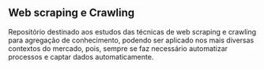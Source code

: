 ## Web scraping e Crawling

Repositório destinado aos estudos das técnicas de web scraping e crawling para agregação de conhecimento, podendo ser aplicado nos mais diversas contextos do mercado, pois, sempre se faz necessário automatizar processos e captar dados automaticamente.